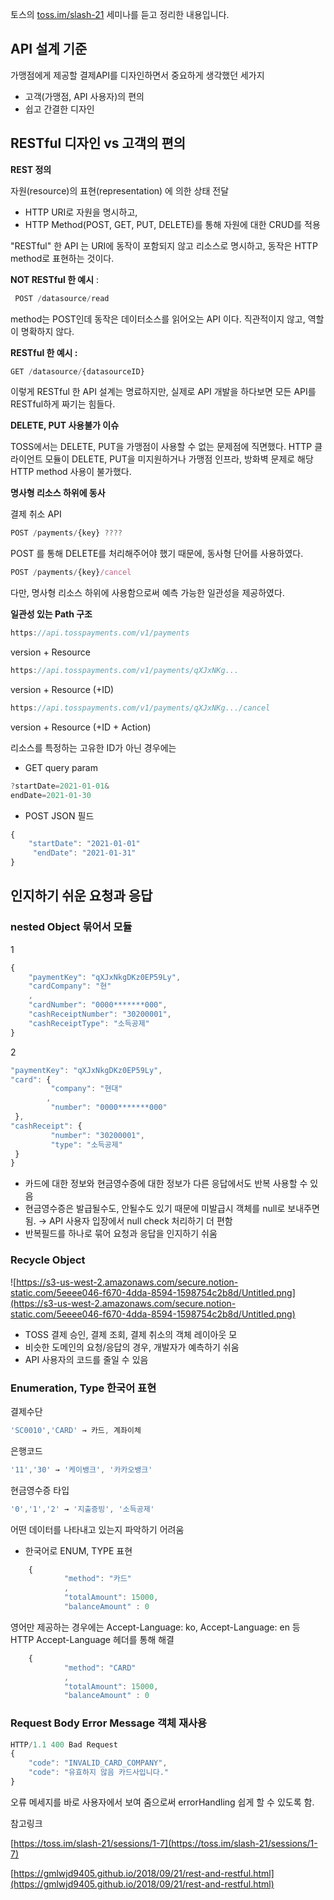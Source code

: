 토스의 [toss.im/slash-21](http://toss.im/slash-21) 세미나를 듣고 정리한 내용입니다.

## API 설계 기준

가맹점에게 제공할 결제API를 디자인하면서 중요하게 생각했던 세가지

- 고객(가맹점, API 사용자)의 편의
- 쉽고 간결한 디자인

## RESTful 디자인 vs 고객의 편의

**REST 정의**

자원(resource)의 표현(representation) 에 의한 상태 전달

- HTTP URI로 자원을 명시하고,
- HTTP Method(POST,  GET, PUT, DELETE)를 통해 자원에 대한 CRUD를 적용

"RESTful" 한 API 는 URI에 동작이 포함되지 않고 리소스로 명시하고, 동작은 HTTP method로 표현하는 것이다.

**NOT RESTful 한 예시** :

```jsx
 POST /datasource/read
```

method는 POST인데 동작은 데이터소스를 읽어오는 API 이다. 직관적이지 않고, 역할이 명확하지 않다. 

**RESTful 한 예시 :**

```jsx
GET /datasource/{datasourceID}
```

이렇게 RESTful 한 API 설계는 명료하지만, 실제로 API 개발을 하다보면 모든 API를 RESTful하게 짜기는 힘들다.

**DELETE, PUT 사용불가 이슈**

TOSS에서는 DELETE, PUT을 가맹점이 사용할 수 없는 문제점에 직면했다. HTTP 클라이언트 모듈이 DELETE, PUT을 미지원하거나 가맹점 인프라, 방화벽 문제로 해당 HTTP method 사용이 불가했다. 

**명사형 리소스 하위에 동사**

결제 취소 API 

```jsx
POST /payments/{key} ????
```

 POST 를 통해 DELETE를 처리해주어야 했기 때문에, 동사형 단어를 사용하였다. 

```jsx
POST /payments/{key}/cancel
```

다만, 명사형 리소스 하위에 사용함으로써 예측 가능한 일관성을 제공하였다. 

**일관성 있는 Path 구조**

```jsx
https://api.tosspayments.com/v1/payments
```

version + Resource

```jsx
https://api.tosspayments.com/v1/payments/qXJxNKg...
```

version + Resource (+ID)

```jsx
https://api.tosspayments.com/v1/payments/qXJxNKg.../cancel
```

version + Resource (+ID + Action)

 리소스를 특정하는 고유한 ID가 아닌 경우에는 

- GET query param

```jsx
?startDate=2021-01-01&
endDate=2021-01-30
```

- POST JSON 필드

```jsx
{
	"startDate": "2021-01-01"
	 "endDate": "2021-01-31"
}
```

## 인지하기 쉬운 요청과 응답

### nested Object 묶어서 모듈

1

```jsx
{
	"paymentKey": "qXJxNkgDKz0EP59Ly",
	"cardCompany": "현"
	,
	"cardNumber": "0000*******000",
	"cashReceiptNumber": "30200001",
	"cashReceiptType": "소득공제"
}
```

2

```jsx
"paymentKey": "qXJxNkgDKz0EP59Ly",
"card": {
		 "company": "현대"
		,
		 "number": "0000*******000"
 },
"cashReceipt": {
		 "number": "30200001",
		 "type": "소득공제"
 }
}
```

- 카드에 대한 정보와 현금영수증에 대한 정보가 다른 응답에서도 반복 사용할 수 있음
- 현금영수증은 발급될수도, 안될수도 있기 때문에 미발급시 객체를 null로 보내주면 됨. → API 사용자 입장에서 null check 처리하기 더 편함
- 반복필드를 하나로 묶어 요청과 응답을 인지하기 쉬움

### Recycle Object

![https://s3-us-west-2.amazonaws.com/secure.notion-static.com/5eeee046-f670-4dda-8594-1598754c2b8d/Untitled.png](https://s3-us-west-2.amazonaws.com/secure.notion-static.com/5eeee046-f670-4dda-8594-1598754c2b8d/Untitled.png)

- TOSS 결제 승인, 결제 조회, 결제 취소의 객체 레이아웃 모
- 비슷한 도메인의 요청/응답의 경우, 개발자가 예측하기 쉬움
- API 사용자의 코드를 줄일 수 있음

### Enumeration, Type 한국어 표현

결제수단

```jsx
'SC0010','CARD' → 카드, 계좌이체
```

은행코드

```jsx
'11','30' → '케이뱅크', '카카오뱅크'
```

현금영수증 타입

```jsx
'0','1','2' → '지출증빙', '소득공제'
```

어떤 데이터를 나타내고 있는지 파악하기 어려움

- 한국어로 ENUM, TYPE 표현

```jsx
	{
			"method": "카드"
			,
			"totalAmount": 15000,
			"balanceAmount" : 0
```

영어만 제공하는 경우에는 Accept-Language: ko, Accept-Language: en 등 HTTP Accept-Language 헤더를 통해 해결

```jsx
	{
			"method": "CARD"
			,
			"totalAmount": 15000,
			"balanceAmount" : 0
```

### Request Body Error Message 객체 재사용

```jsx
HTTP/1.1 400 Bad Request
{
	"code": "INVALID_CARD_COMPANY",
	"code": "유효하지 않음 카드사입니다."
}
```

오류 메세지를 바로 사용자에서 보여 줌으로써 errorHandling 쉽게 할 수 있도록 함.

참고링크

[https://toss.im/slash-21/sessions/1-7](https://toss.im/slash-21/sessions/1-7)

[https://gmlwjd9405.github.io/2018/09/21/rest-and-restful.html](https://gmlwjd9405.github.io/2018/09/21/rest-and-restful.html)
